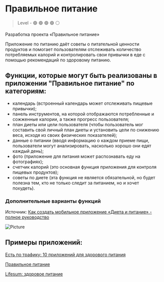 # Правильное питание

> Level -  :green_circle: :green_circle: :green_circle: :green_circle: :white_circle:

Разработка проекта «Правильное питание»

Приложение по питанию даёт советы о питательной ценности продуктов и помогает пользователям отслеживать количество потребляемых калорий и контролировать свои привычки в еде с помощью рекомендаций по здоровому питанию. 

## Функции, которые могут быть реализованы в приложении "Правильное питание" по категориям:

- календарь (встроенный календарь может отслеживать пищевые привычки);
- панель инструментов, на которой отображаются потребленные и сожженные калории, а также прогресс пользователя;
- план диеты или цели пользователя (чтобы пользователь мог составить свой личный план диеты и установить цели по снижению веса, исходя из своих физических показателей);
- данные о питании	(вводя информацию о каждом приеме пищи, пользователи могут анализировать, насколько хорошо они едят каждый день);
- фото (приложение для питания может распознавать еду на фотографиях);
- счетчик калорий	(это основная функция приложения для контроля пищевых продуктов);
- советы по диете	(эта функция не является обязательной, но будет полезна тем, кто не только следит за питанием, но и хочет похудеть).

### Дополнительные варианты функций

Источник: [Как создать мобильное приложение «Диета и питание» - полное руководство](https://www.affde.com/ru/diet-nutrition-app-development-guide.html)

![Picture](https://github.com/startupemulator/challenges/blob/main/Nutrition/picture1.jpeg)

## Примеры приложений: 

[Есть по трафику: 10 приложений для здорового питания](https://womo.ua/est-po-trafiku-10-prilozheniy-dlya-zdorovogo-pitaniya/)

[Правильное питание](https://apps.apple.com/ua/app/pep-%D0%BF%D1%80%D0%B0%D0%B2%D0%B8%D0%BB%D1%8C%D0%BD%D0%BE%D0%B5-%D0%BF%D0%B8%D1%82%D0%B0%D0%BD%D0%B8%D0%B5/id983973815?l=ru)

[Lifesum: здоровое питание](https://apps.apple.com/ua/app/lifesum-%D0%B7%D0%B4%D0%BE%D1%80%D0%BE%D0%B2%D0%BE%D0%B5-%D0%BF%D0%B8%D1%82%D0%B0%D0%BD%D0%B8%D0%B5/id286906691?l=ru)



